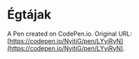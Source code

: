 # Égtájak

A Pen created on CodePen.io. Original URL: [https://codepen.io/NyitiG/pen/LYyjRyN](https://codepen.io/NyitiG/pen/LYyjRyN).


